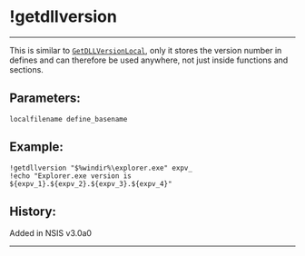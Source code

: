 # !getdllversion

---

This is similar to [`GetDLLVersionLocal`][1], only it stores the version number in defines and can therefore be used anywhere, not just inside functions and sections.

## Parameters:

    localfilename define_basename

## Example:

	!getdllversion "$%windir%\explorer.exe" expv_
	!echo "Explorer.exe version is ${expv_1}.${expv_2}.${expv_3}.${expv_4}"

## History:

Added in NSIS v3.0a0

---

[1]: GetDLLVersionLocal.md